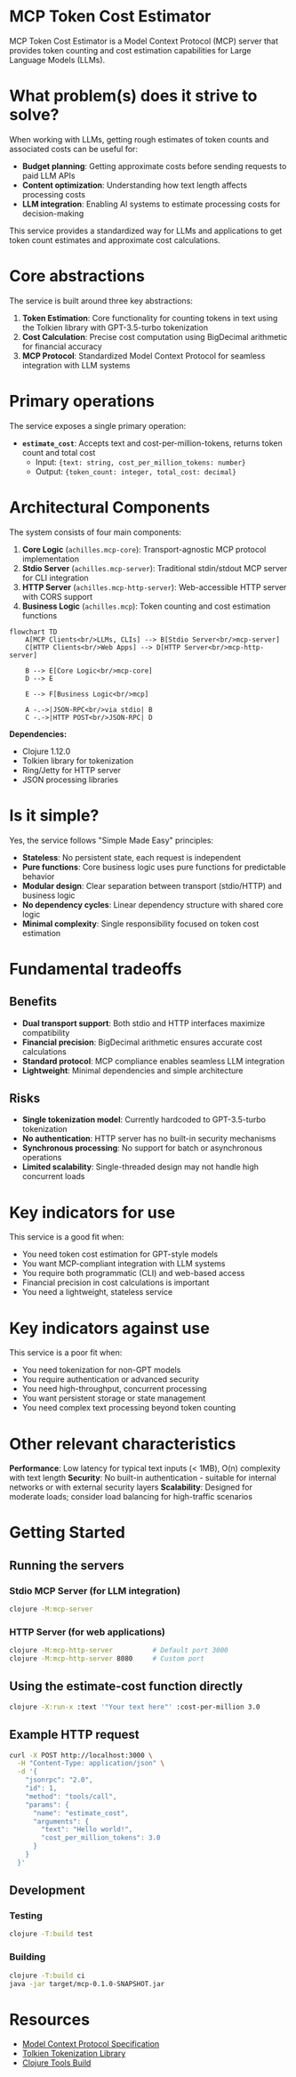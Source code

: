 # MCP Token Cost Estimator

MCP Token Cost Estimator is a Model Context Protocol (MCP) server that provides token counting and cost estimation capabilities for Large Language Models (LLMs).

# What problem(s) does it strive to solve?

When working with LLMs, getting rough estimates of token counts and associated costs can be useful for:

- **Budget planning**: Getting approximate costs before sending requests to paid LLM APIs
- **Content optimization**: Understanding how text length affects processing costs
- **LLM integration**: Enabling AI systems to estimate processing costs for decision-making

This service provides a standardized way for LLMs and applications to get token count estimates and approximate cost calculations.

# Core abstractions

The service is built around three key abstractions:

1. **Token Estimation**: Core functionality for counting tokens in text using the Tolkien library with GPT-3.5-turbo tokenization
2. **Cost Calculation**: Precise cost computation using BigDecimal arithmetic for financial accuracy
3. **MCP Protocol**: Standardized Model Context Protocol for seamless integration with LLM systems

# Primary operations

The service exposes a single primary operation:

- **`estimate_cost`**: Accepts text and cost-per-million-tokens, returns token count and total cost
  - Input: `{text: string, cost_per_million_tokens: number}`
  - Output: `{token_count: integer, total_cost: decimal}`

# Architectural Components

The system consists of four main components:

1. **Core Logic** (`achilles.mcp-core`): Transport-agnostic MCP protocol implementation
2. **Stdio Server** (`achilles.mcp-server`): Traditional stdin/stdout MCP server for CLI integration
3. **HTTP Server** (`achilles.mcp-http-server`): Web-accessible HTTP server with CORS support
4. **Business Logic** (`achilles.mcp`): Token counting and cost estimation functions

```mermaid
flowchart TD
    A[MCP Clients<br/>LLMs, CLIs] --> B[Stdio Server<br/>mcp-server]
    C[HTTP Clients<br/>Web Apps] --> D[HTTP Server<br/>mcp-http-server]
    
    B --> E[Core Logic<br/>mcp-core]
    D --> E
    
    E --> F[Business Logic<br/>mcp]
    
    A -.->|JSON-RPC<br/>via stdio| B
    C -.->|HTTP POST<br/>JSON-RPC| D
```

**Dependencies:**
- Clojure 1.12.0
- Tolkien library for tokenization
- Ring/Jetty for HTTP server
- JSON processing libraries

# Is it simple?

Yes, the service follows "Simple Made Easy" principles:

- **Stateless**: No persistent state, each request is independent
- **Pure functions**: Core business logic uses pure functions for predictable behavior  
- **Modular design**: Clear separation between transport (stdio/HTTP) and business logic
- **No dependency cycles**: Linear dependency structure with shared core logic
- **Minimal complexity**: Single responsibility focused on token cost estimation

# Fundamental tradeoffs

## Benefits
- **Dual transport support**: Both stdio and HTTP interfaces maximize compatibility
- **Financial precision**: BigDecimal arithmetic ensures accurate cost calculations
- **Standard protocol**: MCP compliance enables seamless LLM integration
- **Lightweight**: Minimal dependencies and simple architecture

## Risks
- **Single tokenization model**: Currently hardcoded to GPT-3.5-turbo tokenization
- **No authentication**: HTTP server has no built-in security mechanisms
- **Synchronous processing**: No support for batch or asynchronous operations
- **Limited scalability**: Single-threaded design may not handle high concurrent loads

# Key indicators for use

This service is a good fit when:
- You need token cost estimation for GPT-style models
- You want MCP-compliant integration with LLM systems
- You require both programmatic (CLI) and web-based access
- Financial precision in cost calculations is important
- You need a lightweight, stateless service

# Key indicators against use

This service is a poor fit when:
- You need tokenization for non-GPT models
- You require authentication or advanced security
- You need high-throughput, concurrent processing  
- You want persistent storage or state management
- You need complex text processing beyond token counting

# Other relevant characteristics

**Performance**: Low latency for typical text inputs (< 1MB), O(n) complexity with text length
**Security**: No built-in authentication - suitable for internal networks or with external security layers
**Scalability**: Designed for moderate loads; consider load balancing for high-traffic scenarios

# Getting Started

## Running the servers

### Stdio MCP Server (for LLM integration)
```bash
clojure -M:mcp-server
```

### HTTP Server (for web applications)  
```bash
clojure -M:mcp-http-server          # Default port 3000
clojure -M:mcp-http-server 8080     # Custom port
```

## Using the estimate-cost function directly
```bash
clojure -X:run-x :text '"Your text here"' :cost-per-million 3.0
```

## Example HTTP request
```bash
curl -X POST http://localhost:3000 \
  -H "Content-Type: application/json" \
  -d '{
    "jsonrpc": "2.0",
    "id": 1,
    "method": "tools/call",
    "params": {
      "name": "estimate_cost",
      "arguments": {
        "text": "Hello world!",
        "cost_per_million_tokens": 3.0
      }
    }
  }'
```

## Development

### Testing
```bash
clojure -T:build test
```

### Building
```bash
clojure -T:build ci
java -jar target/mcp-0.1.0-SNAPSHOT.jar
```

# Resources

- [Model Context Protocol Specification](https://modelcontextprotocol.io/)
- [Tolkien Tokenization Library](https://github.com/lukaszkorecki/tolkien)
- [Clojure Tools Build](https://clojure.org/guides/tools_build)
